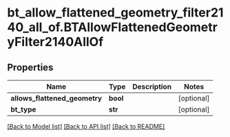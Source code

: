 # bt_allow_flattened_geometry_filter2140_all_of.BTAllowFlattenedGeometryFilter2140AllOf

## Properties
Name | Type | Description | Notes
------------ | ------------- | ------------- | -------------
**allows_flattened_geometry** | **bool** |  | [optional] 
**bt_type** | **str** |  | [optional] 

[[Back to Model list]](../README.md#documentation-for-models) [[Back to API list]](../README.md#documentation-for-api-endpoints) [[Back to README]](../README.md)


